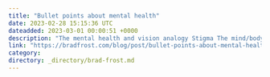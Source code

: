 ```yaml
---
title: "Bullet points about mental health"
date: 2023-02-28 15:15:36 UTC
dateadded: 2023-03-01 00:00:51 +0000
description: "The mental health and vision analogy Stigma The mind/body connection Support Therapy Meditation and mindfulness Medication Psychedelics The big picture Resources Note: I am not a mental health professional, so take all of this with a grain of salt. Please […]"
link: "https://bradfrost.com/blog/post/bullet-points-about-mental-health/"
category:
directory: _directory/brad-frost.md
---
```

